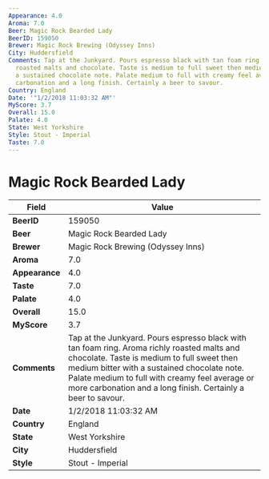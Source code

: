 ```yaml
---
Appearance: 4.0
Aroma: 7.0
Beer: Magic Rock Bearded Lady
BeerID: 159050
Brewer: Magic Rock Brewing (Odyssey Inns)
City: Huddersfield
Comments: Tap at the Junkyard. Pours espresso black with tan foam ring. Aroma richly
  roasted malts and chocolate. Taste is medium to full sweet then medium bitter with
  a sustained chocolate note. Palate medium to full with creamy feel average or more
  carbonation and a long finish. Certainly a beer to savour.
Country: England
Date: '"1/2/2018 11:03:32 AM"'
MyScore: 3.7
Overall: 15.0
Palate: 4.0
State: West Yorkshire
Style: Stout - Imperial
Taste: 7.0
---
```


# Magic Rock Bearded Lady

| Field         | Value |
|---------------|-------|
| **BeerID** | 159050 |
| **Beer** | Magic Rock Bearded Lady |
| **Brewer** | Magic Rock Brewing (Odyssey Inns) |
| **Aroma** | 7.0 |
| **Appearance** | 4.0 |
| **Taste** | 7.0 |
| **Palate** | 4.0 |
| **Overall** | 15.0 |
| **MyScore** | 3.7 |
| **Comments** | Tap at the Junkyard. Pours espresso black with tan foam ring. Aroma richly roasted malts and chocolate. Taste is medium to full sweet then medium bitter with a sustained chocolate note. Palate medium to full with creamy feel average or more carbonation and a long finish. Certainly a beer to savour. |
| **Date** | 1/2/2018 11:03:32 AM |
| **Country** | England |
| **State** | West Yorkshire |
| **City** | Huddersfield |
| **Style** | Stout - Imperial |

